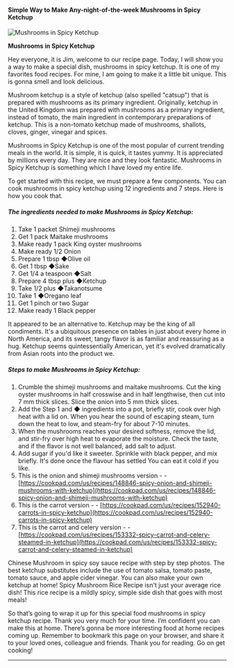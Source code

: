             

#### Simple Way to Make Any-night-of-the-week Mushrooms in Spicy Ketchup

![Mushrooms in Spicy Ketchup](https://img-global.cpcdn.com/recipes/6417962912186368/751x532cq70/mushrooms-in-spicy-ketchup-recipe-main-photo.jpg)

**Mushrooms in Spicy Ketchup**

Hey everyone, it is Jim, welcome to our recipe page. Today, I will show you a way to make a special dish, mushrooms in spicy ketchup. It is one of my favorites food recipes. For mine, I am going to make it a little bit unique. This is gonna smell and look delicious.

Mushroom ketchup is a style of ketchup (also spelled "catsup") that is prepared with mushrooms as its primary ingredient. Originally, ketchup in the United Kingdom was prepared with mushrooms as a primary ingredient, instead of tomato, the main ingredient in contemporary preparations of ketchup. This is a non-tomato ketchup made of mushrooms, shallots, cloves, ginger, vinegar and spices.

Mushrooms in Spicy Ketchup is one of the most popular of current trending meals in the world. It is simple, it is quick, it tastes yummy. It is appreciated by millions every day. They are nice and they look fantastic. Mushrooms in Spicy Ketchup is something which I have loved my entire life.

To get started with this recipe, we must prepare a few components. You can cook mushrooms in spicy ketchup using 12 ingredients and 7 steps. Here is how you cook that.

##### The ingredients needed to make Mushrooms in Spicy Ketchup:

1.  Take 1 packet Shimeji mushrooms
2.  Get 1 pack Maitake mushrooms
3.  Make ready 1 pack King oyster mushrooms
4.  Make ready 1/2 Onion
5.  Prepare 1 tbsp ◆Olive oil
6.  Get 1 tbsp ◆Sake
7.  Get 1/4 a teaspoon ◆Salt
8.  Prepare 4 tbsp plus ◆Ketchup
9.  Take 1/2 plus ◆Takanotsume
10.  Take 1 ◆Oregano leaf
11.  Get 1 pinch or two Sugar
12.  Make ready 1 Black pepper

It appeared to be an alternative to. Ketchup may be the king of all condiments. It's a ubiquitous presence on tables in just about every home in North America, and its sweet, tangy flavor is as familiar and reassuring as a hug. Ketchup seems quintessentially American, yet it's evolved dramatically from Asian roots into the product we.

##### Steps to make Mushrooms in Spicy Ketchup:

1.  Crumble the shimeji mushrooms and maitake mushrooms. Cut the king oyster mushrooms in half crosswise and in half lengthwise, then cut into 7 mm thick slices. Slice the onion into 5 mm thick slices.
2.  Add the Step 1 and ◆ ingredients into a pot, briefly stir, cook over high heat with a lid on. When you hear the sound of escaping steam, turn down the heat to low, and steam-fry for about 7-10 minutes.
3.  When the mushrooms reaches your desired softness, remove the lid, and stir-fry over high heat to evaporate the moisture. Check the taste, and if the flavor is not well balanced, add salt to adjust.
4.  Add sugar if you'd like it sweeter. Sprinkle with black pepper, and mix briefly. It's done once the flavour has settled You can eat it cold if you like.
5.  This is the onion and shimeji mushrooms version - - [https://cookpad.com/us/recipes/148846-spicy-onion-and-shimeji-mushrooms-with-ketchup](https://cookpad.com/us/recipes/148846-spicy-onion-and-shimeji-mushrooms-with-ketchup)
6.  This is the carrot version - - [https://cookpad.com/us/recipes/152940-carrots-in-spicy-ketchup](https://cookpad.com/us/recipes/152940-carrots-in-spicy-ketchup)
7.  This is the carrot and celery version - - [https://cookpad.com/us/recipes/153332-spicy-carrot-and-celery-steamed-in-ketchup](https://cookpad.com/us/recipes/153332-spicy-carrot-and-celery-steamed-in-ketchup)

Chinese Mushroom in spicy soy sauce recipe with step by step photos. The best ketchup substitutes include the use of tomato salsa, tomato paste, tomato sauce, and apple cider vinegar. You can also make your own ketchup at home! Spicy Mushroom Rice Recipe isn't just your average rice dish! This rice recipe is a mildly spicy, simple side dish that goes with most meals!

So that’s going to wrap it up for this special food mushrooms in spicy ketchup recipe. Thank you very much for your time. I’m confident you can make this at home. There’s gonna be more interesting food at home recipes coming up. Remember to bookmark this page on your browser, and share it to your loved ones, colleague and friends. Thank you for reading. Go on get cooking!

* * *